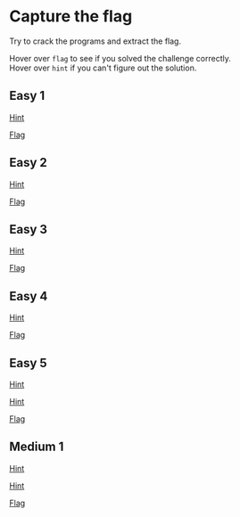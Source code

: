 # Capture the flag

Try to crack the programs and extract the flag.

Hover over `flag` to see if you solved the challenge correctly.\
Hover over `hint` if you can't figure out the solution.

## Easy 1
[Hint](a "[::-1] is used to reverse a string.")

[Flag](a "7912525fd53a399a")

## Easy 2
[Hint](a "Try to figure out the values at the if statement")

[Flag](a "befaa3be8fc2b6f7")

## Easy 3
[Hint](a "Create a bruteforce script to crack the flag.")

[Flag](a "hkf3")

## Easy 4
[Hint](a "Figure out what the code is that gets executed in the exec() function.")

[Flag](a "c0esymf3fqc8fjfd")

## Easy 5
[Hint](a "Figure out what the code is that gets executed in the exec() function.")

[Hint](a "ord() and chr() are used to shift the characters. Try to reverse the operation to get the plaintext characters back.")

[Flag](a "95hh6e396h99ii38")

## Medium 1
[Hint](a "Remove all the code that does 'nothing' so you can understand it.")

[Hint](a "You need to bruteforce the 6th character of the flag.")

[Flag](a "dd7b82c6f313c9f7")

